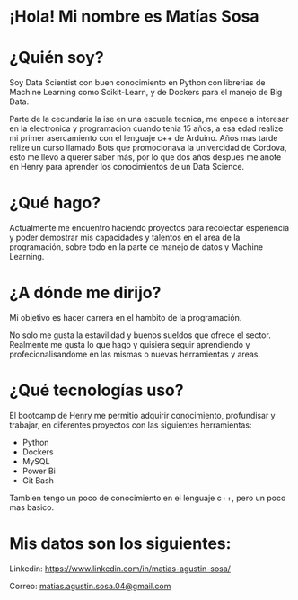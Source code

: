 # ¡Hola! Mi nombre es Matías Sosa

# ¿Quién soy?
Soy Data Scientist con buen conocimiento en Python con librerias de Machine Learning como Scikit-Learn, y de Dockers para el manejo de Big Data.

Parte de la cecundaria la ise en una escuela tecnica, me enpece a interesar en la electronica y programacion cuando tenia 15 años, a esa edad realize mi primer asercamiento con el lenguaje c++ de Arduino.
Años mas tarde relize un curso llamado Bots que promocionava la univercidad de Cordova, esto me llevo a querer saber más, por lo que dos años despues me anote en Henry para aprender los conocimientos de un Data Science.

# ¿Qué hago?
Actualmente me encuentro haciendo proyectos para recolectar esperiencia y poder demostrar mis capacidades y talentos en el area de la programación, sobre todo en la parte de manejo de datos y Machine Learning.

# ¿A dónde me dirijo?
Mi objetivo es hacer carrera en el hambito de la programación.

No solo me gusta la estavilidad y buenos sueldos que ofrece el sector. Realmente me gusta lo que hago y quisiera seguir aprendiendo y profecionalisandome en las mismas o nuevas herramientas y areas.

# ¿Qué tecnologías uso?
El bootcamp de Henry me permitio adquirir conocimiento, profundisar y trabajar, en diferentes proyectos con las siguientes herramientas:

- Python
- Dockers
- MySQL
- Power Bi
- Git Bash

Tambien tengo un poco de conocimiento en el lenguaje c++, pero un poco mas basico.

# Mis datos son los siguientes:

Linkedin: https://www.linkedin.com/in/matias-agustin-sosa/

Correo: matias.agustin.sosa.04@gmail.com

